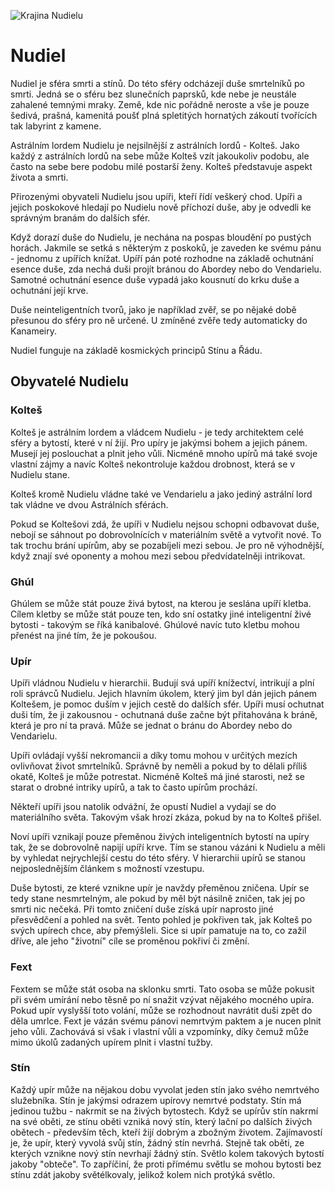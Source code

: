 ![Krajina Nudielu](nudiel.png)

# Nudiel

Nudiel je sféra smrti a stínů. Do této sféry odcházejí duše smrtelníků po smrti. Jedná se o sféru bez slunečních paprsků, kde nebe je neustále zahalené temnými mraky. Země, kde nic pořádně neroste a vše je pouze šedivá, prašná, kamenitá poušť plná spletitých hornatých zákoutí tvořících tak labyrint z kamene.

Astrálním lordem Nudielu je nejsilnější z astrálních lordů - Kolteš. Jako každý z astrálních lordů na sebe může Kolteš vzít jakoukoliv podobu, ale často na sebe bere podobu milé postarší ženy. Kolteš představuje aspekt života a smrti.

Přirozenými obyvateli Nudielu jsou upíři, kteří řídí veškerý chod. Upíři a jejich poskokové hledají po Nudielu nově příchozí duše, aby je odvedli ke správným branám do dalších sfér.

Když dorazí duše do Nudielu, je nechána na pospas bloudění po pustých horách. Jakmile se setká s některým z poskoků, je zaveden ke svému pánu - jednomu z upířích knížat. Upíří pán poté rozhodne na základě ochutnání esence duše, zda nechá duši projít bránou do Abordey nebo do Vendarielu. Samotné ochutnání esence duše vypadá jako kousnutí do krku duše a ochutnání její krve.

Duše neinteligentních tvorů, jako je například zvěř, se po nějaké době přesunou do sféry pro ně určené. U zmíněné zvěře tedy automaticky do Kanameiry.

Nudiel funguje na základě kosmických principů Stínu a Řádu.

## Obyvatelé Nudielu

### Kolteš

Kolteš je astrálním lordem a vládcem Nudielu - je tedy architektem celé sféry a bytostí, které v ní žijí. Pro upíry je jakýmsi bohem a jejich pánem. Musejí jej poslouchat a plnit jeho vůli. Nicméně mnoho upírů má také svoje vlastní zájmy a navíc Kolteš nekontroluje každou drobnost, která se v Nudielu stane.

Kolteš kromě Nudielu vládne také ve Vendarielu a jako jediný astrální lord tak vládne ve dvou Astrálních sférách.

Pokud se Koltešovi zdá, že upíři v Nudielu nejsou schopni odbavovat duše, nebojí se sáhnout po dobrovolnících v materiálním světě a vytvořit nové. To tak trochu brání upírům, aby se pozabíjeli mezi sebou. Je pro ně výhodnější, když znají své oponenty a mohou mezi sebou předvídatelněji intrikovat.

### Ghúl

Ghúlem se může stát pouze živá bytost, na kterou je seslána upíří kletba. Cílem kletby se může stát pouze ten, kdo sní ostatky jiné inteligentní živé bytosti - takovým se říká kanibalové. Ghúlové navíc tuto kletbu mohou přenést na jiné tím, že je pokoušou.

### Upír

Upíři vládnou Nudielu v hierarchii. Budují svá upíří knížectví, intrikují a plní roli správců Nudielu. Jejich hlavním úkolem, který jim byl dán jejich pánem Koltešem, je pomoc duším v jejich cestě do dalších sfér. Upíři musí ochutnat duši tím, že ji zakousnou - ochutnaná duše začne být přitahována k bráně, která je pro ní ta pravá. Může se jednat o bránu do Abordey nebo do Vendarielu.

Upíři ovládají vyšší nekromancii a díky tomu mohou v určitých mezích ovlivňovat život smrtelníků. Správně by neměli a pokud by to dělali příliš okatě, Kolteš je může potrestat. Nicméně Kolteš má jiné starosti, než se starat o drobné intriky upírů, a tak to často upírům prochází.

Někteří upíři jsou natolik odvážní, že opustí Nudiel a vydají se do materiálního světa. Takovým však hrozí zkáza, pokud by na to Kolteš přišel.

Noví upíři vznikají pouze přeměnou živých inteligentních bytostí na upíry tak, že se dobrovolně napijí upíří krve. Tím se stanou vázáni k Nudielu a měli by vyhledat nejrychlejší cestu do této sféry. V hierarchii upírů se stanou nejposlednějším článkem s možností vzestupu.

Duše bytosti, ze které vznikne upír je navždy přeměnou zničena. Upír se tedy stane nesmrtelným, ale pokud by měl být násilně zničen, tak jej po smrti nic nečeká. Při tomto zničení duše získá upír naprosto jiné přesvědčení a pohled na svět. Tento pohled je pokřiven tak, jak Kolteš po svých upírech chce, aby přemýšleli. Sice si upír pamatuje na to, co zažil dříve, ale jeho "životní" cíle se proměnou pokřiví či změní.

### Fext

Fextem se může stát osoba na sklonku smrti. Tato osoba se může pokusit při svém umírání nebo těsně po ní snažit vzývat nějakého mocného upíra. Pokud upír vyslyšší toto volání, může se rozhodnout navrátit duši zpět do děla umrlce. Fext je vázán svému pánovi nemrtvým paktem a je nucen plnit jeho vůli. Zachovává si však i vlastní vůli a vzpomínky, díky čemuž může mimo úkolů zadaných upírem plnit i vlastní tužby.

### Stín

Každý upír může na nějakou dobu vyvolat jeden stín jako svého nemrtvého služebníka. Stín je jakýmsi odrazem upírovy nemrtvé podstaty. Stín má jedinou tužbu - nakrmit se na živých bytostech. Když se upírův stín nakrmí na své oběti, ze stínu oběti vzniká nový stín, který lační po dalších živých obětech - především těch, kteří žijí dobrým a zbožným životem. Zajímavostí je, že upír, který vyvolá svůj stín, žádný stín nevrhá. Stejně tak oběti, ze kterých vznikne nový stín nevrhají žádný stín. Světlo kolem takových bytostí jakoby "obteče". To zapříčiní, že proti přímému světlu se mohou bytosti bez stínu zdát jakoby světélkovaly, jelikož kolem nich protýká světlo.

